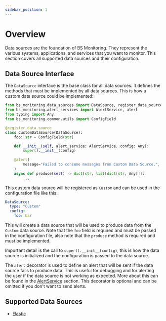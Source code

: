 ```yaml
---
sidebar_position: 1
---
```


# Overview

Data sources are the foundation of BS Monitoring. They represent the various systems, applications, and services that you want to monitor. This section covers all supported data sources and their configuration. 

## Data Source Interface

The `DataSource` interface is the base class for all data sources. It defines the methods that must be implemented by all data sources. This is how a custom data source could be implemented:

```python
from bs_monitoring.data_sources import DataSource, register_data_source
from bs_monitoring.alert_services import AlertService, alert
from typing import Any
from bs_monitoring.common.utils import ConfigField

@register_data_source
class CustomDataSource(DataSource):
    foo: str = ConfigField(str)

    def __init__(self, alert_service: AlertService, config: Any):
        super().__init__(config)
    
    @alert(
        message="Failed to consume messages from Custom Data Source.",
    )
    async def produce(self) -> dict[str, list[dict[str, Any]]]:
        ...
```

This custom data source will be registered as `Custom` and can be used in the configuration file like this:

```yaml
DataSource:
  type: "Custom"
  config:
    foo: bar
```

This will create a data source that will be used to produce data from the `Custom` data source. Note that the `foo` field is required and must be passed in the configuration file, also note that the `produce` method is required and must be implemented.

Important detail is the call to `super().__init__(config)`, this is how the data source is initialized and the configuration is passed to the data source. 

The `alert` decorator is used to define an alert that will be sent if the data source fails to produce data. This is useful for debugging and for alerting the user if the data source is not working as expected. More about this can be found in the [AlertService](/alertservices/introduction) section. This decorator is optional and can be omitted if you don't want to send alerts.

## Supported Data Sources

- [Elastic](/datasources/elastic)

